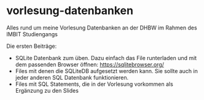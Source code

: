# vorlesung-datenbanken
Alles rund um meine Vorlesung Datenbanken an der DHBW im Rahmen des IMBIT Studiengangs

Die ersten Beiträge:
- SQLite Datenbank zum üben. Dazu einfach das File runterladen und mit dem passenden Browser öffnen: https://sqlitebrowser.org/
- Files mit denen die SQLiteDB aufgesetzt werden kann. Sie sollte auch in jeder anderen SQL Datenbank funktionieren.
- Files mit SQL Statements, die in der Vorlesung vorkommen als Ergänzung zu den Slides

